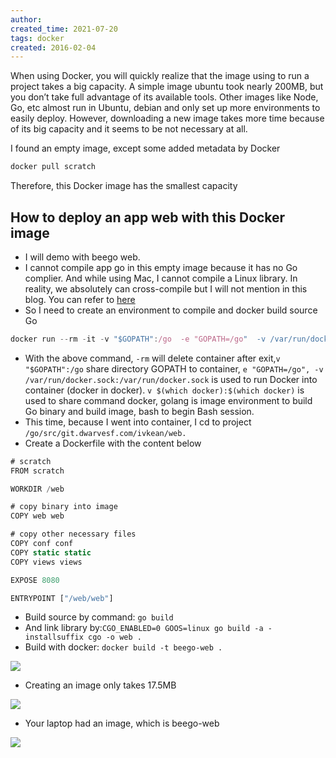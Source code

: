 ```yaml
---
author: 
created_time: 2021-07-20
tags: docker
created: 2016-02-04
---
```


When using Docker, you will quickly realize that the image using to run a project takes a big capacity. A simple image ubuntu took nearly 200MB, but you don’t take full advantage of its available tools. Other images like Node, Go, etc almost run in Ubuntu, debian and only set up more environments to easily deploy. However, downloading a new image takes more time because of its big capacity and it seems to be not necessary at all.


I found an empty image, except some added metadata by Docker

```javascript
docker pull scratch
```

Therefore, this Docker image has the smallest capacity

## How to deploy an app web with this Docker image

* I will demo with beego web.
* I cannot compile app go in this empty image because it has no Go complier. And while using Mac, I cannot compile a Linux library. In reality, we absolutely can cross-compile but I will not mention in this blog. You can refer to [here](https://golang.org/doc/install/source#environment)
* So I need to create an environment to compile and docker build source Go

```javascript
docker run --rm -it -v "$GOPATH":/go  -e "GOPATH=/go"  -v /var/run/docker.sock:/var/run/docker.sock -v $(which docker):$(which docker) golang bash
```

* With the above command, `-rm` will delete container after exit,`v "$GOPATH":/go` share directory GOPATH to container, `e "GOPATH=/go", -v /var/run/docker.sock:/var/run/docker.sock` is used to run Docker into container (docker in docker). `v $(which docker):$(which docker)` is used to share command docker, golang is image environment to build Go binary and build image, bash to begin Bash session.
* This time, because I went into container, I cd to project `/go/src/git.dwarvesf.com/ivkean/web.`
* Create a Dockerfile with the content below

```javascript
# scratch
FROM scratch

WORKDIR /web

# copy binary into image
COPY web web

# copy other necessary files
COPY conf conf
COPY static static
COPY views views

EXPOSE 8080

ENTRYPOINT ["/web/web"]
```



* Build source by command: `go build`
* And link library by:`CGO_ENABLED=0 GOOS=linux go build -a -installsuffix cgo -o web .`
* Build with docker: `docker build -t beego-web .`

![](https://s3.us-west-2.amazonaws.com/secure.notion-static.com/b84fdaf2-0b3b-4c00-aa8a-0c36290f85bd/Untitled.png?X-Amz-Algorithm=AWS4-HMAC-SHA256&X-Amz-Content-Sha256=UNSIGNED-PAYLOAD&X-Amz-Credential=AKIAT73L2G45EIPT3X45%2F20231031%2Fus-west-2%2Fs3%2Faws4_request&X-Amz-Date=20231031T202421Z&X-Amz-Expires=3600&X-Amz-Signature=c9d5f62ba42cd13023b57b02673675a94003f8d7cbc889782b63b0b055ce5463&X-Amz-SignedHeaders=host&x-id=GetObject)



* Creating an image only takes 17.5MB

![](https://s3.us-west-2.amazonaws.com/secure.notion-static.com/76d67572-288b-4f41-b72d-baf57dfa819a/Untitled.png?X-Amz-Algorithm=AWS4-HMAC-SHA256&X-Amz-Content-Sha256=UNSIGNED-PAYLOAD&X-Amz-Credential=AKIAT73L2G45EIPT3X45%2F20231031%2Fus-west-2%2Fs3%2Faws4_request&X-Amz-Date=20231031T202421Z&X-Amz-Expires=3600&X-Amz-Signature=f19596121117f69ffa6a8d9bbf999b1b768e1c7f50298703e9c147999d8b06a0&X-Amz-SignedHeaders=host&x-id=GetObject)



* Your laptop had an image, which is beego-web

![](https://s3.us-west-2.amazonaws.com/secure.notion-static.com/f6bfaea6-e439-44f3-b09d-376fb87174c9/Untitled.png?X-Amz-Algorithm=AWS4-HMAC-SHA256&X-Amz-Content-Sha256=UNSIGNED-PAYLOAD&X-Amz-Credential=AKIAT73L2G45EIPT3X45%2F20231031%2Fus-west-2%2Fs3%2Faws4_request&X-Amz-Date=20231031T202421Z&X-Amz-Expires=3600&X-Amz-Signature=4c0d066a23da5a4f9a9cb92c8ec3fe329a6d27f2beec41a81e47c080a440396a&X-Amz-SignedHeaders=host&x-id=GetObject)

